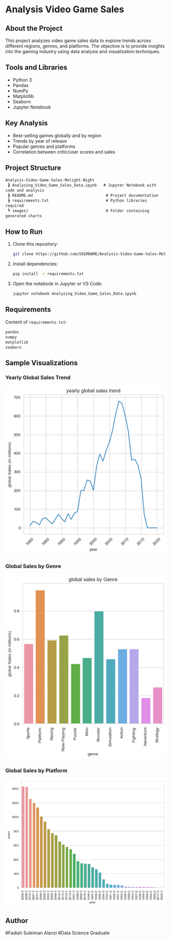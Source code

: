 # Analysis Video Game Sales 

## About the Project
This project analyzes video game sales data to explore trends across different regions, genres, and platforms.
The objective is to provide insights into the gaming industry using data analysis and visualization techniques.

## Tools and Libraries
- Python 3
- Pandas
- NumPy
- Matplotlib
- Seaborn
- Jupyter Notebook

## Key Analysis
- Best-selling games globally and by region
- Trends by year of release
- Popular genres and platforms
- Correlation between critic/user scores and sales

## Project Structure
```
Analysis-Video-Game-Sales-Molight-Night
 ┣ Analyzing_Video_Game_Sales_Data.ipynb   # Jupyter Notebook with code and analysis
 ┣ README.md                                # Project documentation
 ┣ requirements.txt                         # Python libraries required
 ┗ images/                                  # Folder containing generated charts
```

## How to Run
1. Clone this repository:
   ```bash
   git clone https://github.com/USERNAME/Analysis-Video-Game-Sales-Molight-Night.git
   ```
2. Install dependencies:
   ```bash
   pip install -r requirements.txt
   ```
3. Open the notebook in Jupyter or VS Code:
   ```bash
   jupyter notebook Analyzing_Video_Game_Sales_Data.ipynb
   ```

## Requirements
Content of `requirements.txt`:
```
pandas
numpy
matplotlib
seaborn
```

## Sample Visualizations

### Yearly Global Sales Trend
![Yearly Global Sales](yearly_global_sales.png)

### Global Sales by Genre
![Sales by Genre](sales_by_genre.png)

### Global Sales by Platform
![Sales by Platform](sales_by_platform.png)


## Author
#Fadiah Suleiman Alanzi
#Data Science Graduate
